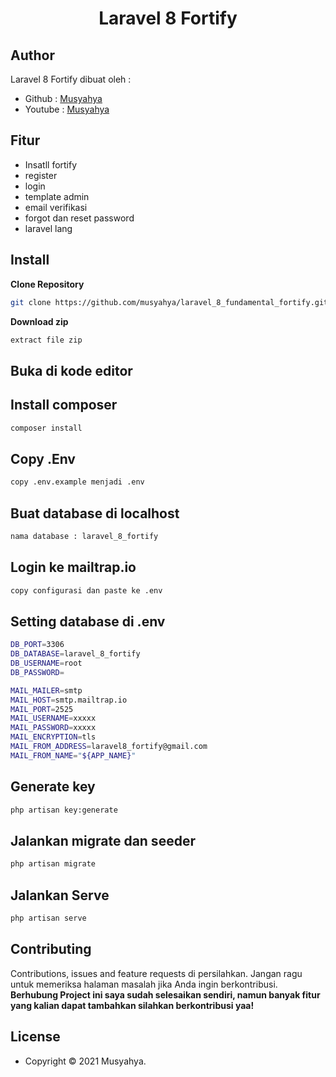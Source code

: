 <h1 align="center">Laravel 8 Fortify</h1>

## Author

Laravel 8 Fortify dibuat oleh :

- Github : <a href="https://github.com/musyahya"> Musyahya </a>
- Youtube : <a href="https://www.youtube.com/channel/UC1iCvpMssrHnUsWKEe2cOag"> Musyahya </a>

## Fitur 

- Insatll fortify
- register
- login
- template admin
- email verifikasi
- forgot dan reset password
- laravel lang

## Install

**Clone Repository**

```bash
git clone https://github.com/musyahya/laravel_8_fundamental_fortify.git
```

**Download zip**

```bash
extract file zip
```

## Buka di kode editor


## Install composer

```bash
composer install
```

## Copy .Env

```bash
copy .env.example menjadi .env
```

## Buat database di localhost 

```bash
nama database : laravel_8_fortify
```

## Login ke mailtrap.io

```bash
copy configurasi dan paste ke .env
```

## Setting database di .env

```bash
DB_PORT=3306
DB_DATABASE=laravel_8_fortify
DB_USERNAME=root
DB_PASSWORD=

MAIL_MAILER=smtp
MAIL_HOST=smtp.mailtrap.io
MAIL_PORT=2525
MAIL_USERNAME=xxxxx
MAIL_PASSWORD=xxxxx
MAIL_ENCRYPTION=tls
MAIL_FROM_ADDRESS=laravel8_fortify@gmail.com
MAIL_FROM_NAME="${APP_NAME}"
```

## Generate key

```bash
php artisan key:generate
```

## Jalankan migrate dan seeder

```bash
php artisan migrate
```

## Jalankan Serve

```bash
php artisan serve
```

## Contributing

Contributions, issues and feature requests di persilahkan.
Jangan ragu untuk memeriksa halaman masalah jika Anda ingin berkontribusi. **Berhubung Project ini saya sudah selesaikan sendiri, namun banyak fitur yang kalian dapat tambahkan silahkan berkontribusi yaa!**

## License

- Copyright © 2021 Musyahya.
